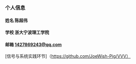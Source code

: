 ### 个人信息
#### 姓名 陈超伟
#### 学校 浙大宁波理工学院
#### 邮箱 1427869243@qq.com
[信号与系统实践环节]（https://github.com/JoeWish-Pig/VVV）
